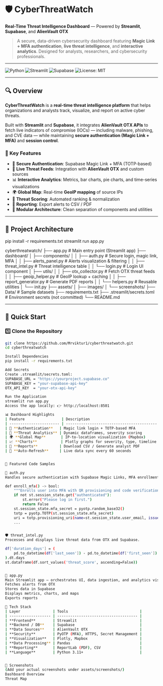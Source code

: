 # 🛡️ CyberThreatWatch  
**Real-Time Threat Intelligence Dashboard** — Powered by **Streamlit**, **Supabase**, and **AlienVault OTX**  

> A secure, data-driven cybersecurity dashboard featuring **Magic Link + MFA authentication**, **live threat intelligence**, and **interactive analytics**. Designed for analysts, researchers, and cybersecurity professionals.

---

![Python](https://img.shields.io/badge/Python-3.11+-blue?logo=python)
![Streamlit](https://img.shields.io/badge/Framework-Streamlit-red?logo=streamlit)
![Supabase](https://img.shields.io/badge/Backend-Supabase-3DDC84?logo=supabase)
![License: MIT](https://img.shields.io/badge/License-MIT-yellow.svg)

---

## 🔍 Overview

**CyberThreatWatch** is a **real-time threat intelligence platform** that helps organizations and analysts track, visualize, and report on active cyber threats.

Built with **Streamlit** and **Supabase**, it integrates **AlienVault OTX APIs** to fetch live indicators of compromise (IOCs) — including malware, phishing, and CVE data — while maintaining **secure authentication (Magic Link + MFA)** and **session control**.

### 🎯 Key Features
- 🔐 **Secure Authentication**: Supabase Magic Link + MFA (TOTP-based)
- 📡 **Live Threat Feeds**: Integration with **AlienVault OTX** and custom sources
- 📊 **Interactive Analytics**: Metrics, bar charts, pie charts, and time-series visualizations
- 🌍 **Global Map**: Real-time **GeoIP mapping** of source IPs
- 🧠 **Threat Scoring**: Automated ranking & normalization
- 📄 **Reporting**: Export alerts to CSV / PDF
- 🧩 **Modular Architecture**: Clean separation of components and utilities

---

## 🧱 Project Architecture


pip install -r requirements.txt
streamlit run app.py

cyberthreatwatch/
├── app.py # Main entry point (Streamlit app)
├── dashboard/
│ ├── components/
│ │ ├── auth.py # Secure login, magic link, MFA
│ │ ├── alerts_panel.py # Alerts visualization & filtering
│ │ ├── threat_intel.py # Threat intelligence table
│ │ └── login.py # Login UI component
│ ├── utils/
│ │ ├── otx_collector.py # Fetch OTX threat feeds
│ │ ├── geoip_helper.py # GeoIP lookup + caching
│ │ ├── report_generator.py # Generate PDF reports
│ │ └── helpers.py # Reusable utilities
│ └── init.py
├── assets/
│ ├── images/
│ └── screenshots/
├── Data/ # Sample datasets
├── requirements.txt
├── .streamlit/secrets.toml # Environment secrets (not committed)
└── README.md


---

## 🚀 Quick Start

### 1️⃣ Clone the Repository
```bash
git clone https://github.com/Mrviktur1/cyberthreatwatch.git
cd cyberthreatwatch

Install Dependencies
pip install -r requirements.txt

Add Secrets
Create .streamlit/secrets.toml:
SUPABASE_URL = "https://yourproject.supabase.co"
SUPABASE_KEY = "your-supabase-api-key"
OTX_API_KEY  = "your-otx-api-key"

Run the Application
streamlit run app.py
Access the app locally: 👉 http://localhost:8501

📊 Dashboard Highlights
| Feature                 | Description                                |
| ----------------------- | ------------------------------------------ |
| 🔐 **Authentication**   | Magic link login + TOTP-based MFA          |
| 🧠 **Threat Analytics** | Dynamic dataframes, severity scoring       |
| 🌍 **Global Map**       | IP-to-location visualization (Mapbox)      |
| 📈 **Charts**           | Plotly graphs for severity, type, timeline |
| 🧾 **Reports**          | Download CSV / Generate analyst PDF        |
| 🔄 **Auto-Refresh**     | Live data sync every 60 seconds            |


🧩 Featured Code Samples

🔐 auth.py
Handles secure authentication with Supabase Magic Links, MFA enrollment & verification, and session expiry.

def enroll_mfa() -> bool:
    """Enrolls user into MFA with QR provisioning and code verification."""
    if not st.session_state.get("authenticated"):
        st.error("Please log in first.")
        return False
    st.session_state.mfa_secret = pyotp.random_base32()
    totp = pyotp.TOTP(st.session_state.mfa_secret)
    uri = totp.provisioning_uri(name=st.session_state.user_email, issuer_name="CyberThreatWatch")
    ...


🛡️ threat_intel.py
Processes and displays live threat data from OTX and Supabase.

df['duration_days'] = (
    pd.to_datetime(df['last_seen']) - pd.to_datetime(df['first_seen'])
).dt.days
st.dataframe(df.sort_values('threat_score', ascending=False))


🧭 app.py
Main Streamlit app — orchestrates UI, data ingestion, and analytics visualization.
Fetches alerts from OTX
Stores data in Supabase
Displays metrics, charts, and maps
Exports reports

🧰 Tech Stack
| Layer               | Tools                                 |
| ------------------- | ------------------------------------- |
| **Frontend**        | Streamlit                             |
| **Backend / DB**    | Supabase                              |
| **Data Sources**    | AlienVault OTX                        |
| **Security**        | PyOTP (MFA), HTTPS, Secret Management |
| **Visualization**   | Plotly, Mapbox                        |
| **Data Processing** | Pandas                                |
| **Reporting**       | ReportLab (PDF), CSV                  |
| **Language**        | Python 3.11+                          |


📸 Screenshots
(Add your actual screenshots under assets/screenshots/)
Dashboard Overview
Threat Map


